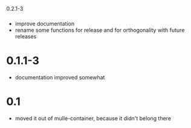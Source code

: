 0.2.1-3
###

* improve documentation
* rename some functions for release and for orthogonality with future releases


# 0.1.1-3

* documentation improved somewhat

# 0.1

* moved it out of mulle-container, because it didn't belong there
